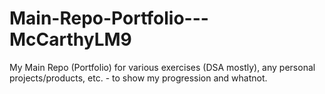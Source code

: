 # Main-Repo-Portfolio---McCarthyLM9
My Main Repo (Portfolio) for various exercises (DSA mostly), any personal projects/products, etc. - to show my progression and whatnot.
